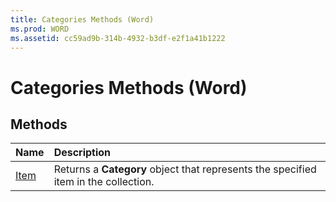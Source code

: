 ```yaml
---
title: Categories Methods (Word)
ms.prod: WORD
ms.assetid: cc59ad9b-314b-4932-b3df-e2f1a41b1222
---
```



# Categories Methods (Word)

## Methods



|**Name**|**Description**|
|:-----|:-----|
|[Item](categories-item-method-word.md)|Returns a  **Category** object that represents the specified item in the collection.|

